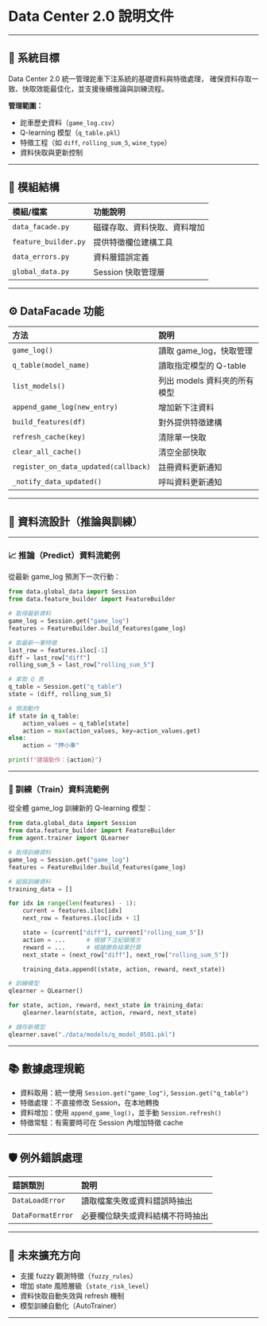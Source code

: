 # Data Center 2.0 說明文件

---

## 🌟 系統目標

Data Center 2.0 統一管理跎車下注系統的基礎資料與特徵處理，
確保資料存取一致、快取效能最佳化，並支援後續推論與訓練流程。

**管理範圍：**
- 跎車歷史資料（`game_log.csv`）
- Q-learning 模型（`q_table.pkl`）
- 特徵工程（如 `diff`, `rolling_sum_5`, `wine_type`）
- 資料快取與更新控制

---

## 📂 模組結構

| 模組/檔案 | 功能說明 |
|:---|:---|
| `data_facade.py` | 磁碟存取、資料快取、資料增加 |
| `feature_builder.py` | 提供特徵欄位建構工具 |
| `data_errors.py` | 資料層錯誤定義 |
| `global_data.py` | Session 快取管理層 |

---

## ⚙️ DataFacade 功能

| 方法 | 說明 |
|:---|:---|
| `game_log()` | 讀取 game_log，快取管理 |
| `q_table(model_name)` | 讀取指定模型的 Q-table |
| `list_models()` | 列出 models 資料夾的所有模型 |
| `append_game_log(new_entry)` | 增加新下注資料 |
| `build_features(df)` | 對外提供特徵建構 |
| `refresh_cache(key)` | 清除單一快取 |
| `clear_all_cache()` | 清空全部快取 |
| `register_on_data_updated(callback)` | 註冊資料更新通知 |
| `_notify_data_updated()` | 呼叫資料更新通知 |

---

## 🧐 資料流設計（推論與訓練）

---

### 📈 推論（Predict）資料流範例

從最新 game_log 預測下一次行動：

```python
from data.global_data import Session
from data.feature_builder import FeatureBuilder

# 取得最新資料
game_log = Session.get("game_log")
features = FeatureBuilder.build_features(game_log)

# 取最新一筆特徵
last_row = features.iloc[-1]
diff = last_row["diff"]
rolling_sum_5 = last_row["rolling_sum_5"]

# 拿取 Q 表
q_table = Session.get("q_table")
state = (diff, rolling_sum_5)

# 預測動作
if state in q_table:
    action_values = q_table[state]
    action = max(action_values, key=action_values.get)
else:
    action = "押小車"

print(f"建議動作：{action}")
```

---

### 🌟 訓練（Train）資料流範例

從全體 game_log 訓練新的 Q-learning 模型：

```python
from data.global_data import Session
from data.feature_builder import FeatureBuilder
from agent.trainer import QLearner

# 取得訓練資料
game_log = Session.get("game_log")
features = FeatureBuilder.build_features(game_log)

# 組裝訓練資料
training_data = []

for idx in range(len(features) - 1):
    current = features.iloc[idx]
    next_row = features.iloc[idx + 1]

    state = (current["diff"], current["rolling_sum_5"])
    action = ...      # 根據下注紀錄推方
    reward = ...      # 根據勝負結果計算
    next_state = (next_row["diff"], next_row["rolling_sum_5"])

    training_data.append((state, action, reward, next_state))

# 訓練模型
qlearner = QLearner()

for state, action, reward, next_state in training_data:
    qlearner.learn(state, action, reward, next_state)

# 儲存新模型
qlearner.save("./data/models/q_model_0501.pkl")
```

---

## 📚 數據處理規範

- 資料取用：統一使用 `Session.get("game_log")`, `Session.get("q_table")`
- 特徵處理：不直接修改 Session，在本地轉換
- 資料增加：使用 `append_game_log()`，並手動 `Session.refresh()`
- 特徵常駐：有需要時可在 Session 內增加特徵 cache

---

## 🛡️ 例外錯誤處理

| 錯誤類別 | 說明 |
|:---|:---|
| `DataLoadError` | 讀取檔案失敗或資料錯誤時抽出 |
| `DataFormatError` | 必要欄位缺失或資料結構不符時抽出 |

---

## 🚀 未來擴充方向

- 支援 fuzzy 觀測特徵（`fuzzy_rules`）
- 增加 state 風險層級（`state_risk_level`）
- 資料快取自動失效與 refresh 機制
- 模型訓練自動化（AutoTrainer）

---


